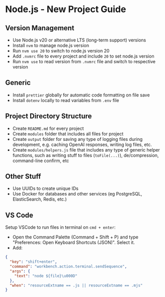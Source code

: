 # Node.js - New Project Guide

## Version Management

- Use Node.js v20 or alternative LTS (long-term support) versions
- Install `nvm` to manage node.js version
- Run `nvm use 20` to switch to node.js version 20
- Add `.nvmrc` file to every project and include `20` to set node.js version
- Run `nvm use` to read version from `.nvmrc` file and switch to respective version

## Generic

- Install `prettier` globally for automatic code formatting on file save
- Install `dotenv` locally to read variables from `.env` file

## Project Directory Structure

- Create `README.md` for every project
- Create `modules` folder that includes all files for project
- Create `output` folder for saving any type of logging files during development, e.g. caching OpenAI responses, writing log files, etc.
- Create `modules/helpers.js` file that includes any type of generic helper functions, such as writing stuff to files (`toFile(...)`), de/compression, command-line confirm, etc

## Other Stuff

- Use UUIDs to create unique IDs
- Use Docker for databases and other services (eg PostgreSQL, ElasticSearch, Redis, etc.)

## VS Code

Setup VSCode to run files in terminal on `cmd + enter`:

- Open the Command Palette (Command + Shift + P) and type "Preferences: Open Keyboard Shortcuts (JSON)". Select it.
- Add:

```json
{
  "key": "shift+enter",
  "command": "workbench.action.terminal.sendSequence",
  "args": {
    "text": "node ${file}\u000D"
  },
  "when": "resourceExtname == .js || resourceExtname == .mjs"
}
```
